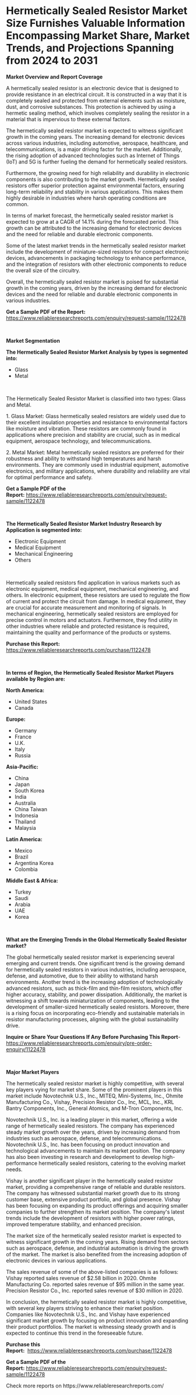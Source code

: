 <p><h1>Hermetically Sealed Resistor Market Size Furnishes Valuable Information Encompassing Market Share, Market Trends, and Projections Spanning from 2024 to 2031</h1></p><p><strong>Market Overview and Report Coverage</strong></p>
<p><p>A hermetically sealed resistor is an electronic device that is designed to provide resistance in an electrical circuit. It is constructed in a way that it is completely sealed and protected from external elements such as moisture, dust, and corrosive substances. This protection is achieved by using a hermetic sealing method, which involves completely sealing the resistor in a material that is impervious to these external factors.</p><p>The hermetically sealed resistor market is expected to witness significant growth in the coming years. The increasing demand for electronic devices across various industries, including automotive, aerospace, healthcare, and telecommunications, is a major driving factor for the market. Additionally, the rising adoption of advanced technologies such as Internet of Things (IoT) and 5G is further fueling the demand for hermetically sealed resistors.</p><p>Furthermore, the growing need for high reliability and durability in electronic components is also contributing to the market growth. Hermetically sealed resistors offer superior protection against environmental factors, ensuring long-term reliability and stability in various applications. This makes them highly desirable in industries where harsh operating conditions are common.</p><p>In terms of market forecast, the hermetically sealed resistor market is expected to grow at a CAGR of 14.1% during the forecasted period. This growth can be attributed to the increasing demand for electronic devices and the need for reliable and durable electronic components. </p><p>Some of the latest market trends in the hermetically sealed resistor market include the development of miniature-sized resistors for compact electronic devices, advancements in packaging technology to enhance performance, and the integration of resistors with other electronic components to reduce the overall size of the circuitry.</p><p>Overall, the hermetically sealed resistor market is poised for substantial growth in the coming years, driven by the increasing demand for electronic devices and the need for reliable and durable electronic components in various industries.</p></p>
<p><strong>Get a Sample PDF of the Report:</strong> <a href="https://www.reliableresearchreports.com/enquiry/request-sample/1122478">https://www.reliableresearchreports.com/enquiry/request-sample/1122478</a></p>
<p>&nbsp;</p>
<p><strong>Market Segmentation</strong></p>
<p><strong>The Hermetically Sealed Resistor Market Analysis by types is segmented into:</strong></p>
<p><ul><li>Glass</li><li>Metal</li></ul></p>
<p>&nbsp;</p>
<p><p>The Hermetically Sealed Resistor Market is classified into two types: Glass and Metal.</p><p>1. Glass Market: Glass hermetically sealed resistors are widely used due to their excellent insulation properties and resistance to environmental factors like moisture and vibration. These resistors are commonly found in applications where precision and stability are crucial, such as in medical equipment, aerospace technology, and telecommunications.</p><p>2. Metal Market: Metal hermetically sealed resistors are preferred for their robustness and ability to withstand high temperatures and harsh environments. They are commonly used in industrial equipment, automotive electronics, and military applications, where durability and reliability are vital for optimal performance and safety.</p></p>
<p><strong>Get a Sample PDF of the Report:</strong>&nbsp;<a href="https://www.reliableresearchreports.com/enquiry/request-sample/1122478">https://www.reliableresearchreports.com/enquiry/request-sample/1122478</a></p>
<p>&nbsp;</p>
<p><strong>The Hermetically Sealed Resistor Market Industry Research by Application is segmented into:</strong></p>
<p><ul><li>Electronic Equipment</li><li>Medical Equipment</li><li>Mechanical Engineering</li><li>Others</li></ul></p>
<p>&nbsp;</p>
<p><p>Hermetically sealed resistors find application in various markets such as electronic equipment, medical equipment, mechanical engineering, and others. In electronic equipment, these resistors are used to regulate the flow of current and protect the circuit from damage. In medical equipment, they are crucial for accurate measurement and monitoring of signals. In mechanical engineering, hermetically sealed resistors are employed for precise control in motors and actuators. Furthermore, they find utility in other industries where reliable and protected resistance is required, maintaining the quality and performance of the products or systems.</p></p>
<p><strong>Purchase this Report:</strong>&nbsp; <a href="https://www.reliableresearchreports.com/purchase/1122478">https://www.reliableresearchreports.com/purchase/1122478</a></p>
<p>&nbsp;</p>
<p><strong>In terms of Region, the Hermetically Sealed Resistor Market Players available by Region are:</strong></p>
<p>
    <p> <strong> North America: </strong>
        <ul>
            <li>United States</li>
            <li>Canada</li>
        </ul>
        </p> 
    <p> <strong> Europe: </strong>
        <ul>
            <li>Germany</li>
            <li>France</li>
            <li>U.K.</li>
            <li>Italy</li>
            <li>Russia</li>
        </ul>
        </p> 
    <p> <strong> Asia-Pacific: </strong>
        <ul>
            <li>China</li>
            <li>Japan</li>
            <li>South Korea</li>
            <li>India</li>
            <li>Australia</li>
            <li>China Taiwan</li>
            <li>Indonesia</li>
            <li>Thailand</li>
            <li>Malaysia</li>
        </ul>
        </p> 
    <p> <strong> Latin America: </strong>
        <ul>
            <li>Mexico</li>
            <li>Brazil</li>
            <li>Argentina Korea</li>
            <li>Colombia</li>
        </ul>
        </p> 
    <p> <strong> Middle East & Africa: </strong>
        <ul>
            <li>Turkey</li>
            <li>Saudi</li>
            <li>Arabia</li>
            <li>UAE</li>
            <li>Korea</li>
        </ul>
    </p>
    </p>
<p>&nbsp;</p>
<p><strong>What are the Emerging Trends in the Global Hermetically Sealed Resistor market?</strong></p>
<p><p>The global hermetically sealed resistor market is experiencing several emerging and current trends. One significant trend is the growing demand for hermetically sealed resistors in various industries, including aerospace, defense, and automotive, due to their ability to withstand harsh environments. Another trend is the increasing adoption of technologically advanced resistors, such as thick-film and thin-film resistors, which offer higher accuracy, stability, and power dissipation. Additionally, the market is witnessing a shift towards miniaturization of components, leading to the development of smaller-sized hermetically sealed resistors. Moreover, there is a rising focus on incorporating eco-friendly and sustainable materials in resistor manufacturing processes, aligning with the global sustainability drive.</p></p>
<p><strong>Inquire or Share Your Questions If Any Before Purchasing This Report</strong>- <a href="https://www.reliableresearchreports.com/enquiry/pre-order-enquiry/1122478">https://www.reliableresearchreports.com/enquiry/pre-order-enquiry/1122478</a></p>
<p>&nbsp;</p>
<p><strong>Major Market Players</strong></p>
<p><p>The hermetically sealed resistor market is highly competitive, with several key players vying for market share. Some of the prominent players in this market include Novotechnik U.S., Inc., MITEQ, Mini-Systems, Inc., Ohmite Manufacturing Co., Vishay, Precision Resistor Co., Inc, MCL, Inc., KRL Bantry Components, Inc., General Atomics, and M-Tron Components, Inc.</p><p>Novotechnik U.S., Inc. is a leading player in this market, offering a wide range of hermetically sealed resistors. The company has experienced steady market growth over the years, driven by increasing demand from industries such as aerospace, defense, and telecommunications. Novotechnik U.S., Inc. has been focusing on product innovation and technological advancements to maintain its market position. The company has also been investing in research and development to develop high-performance hermetically sealed resistors, catering to the evolving market needs.</p><p>Vishay is another significant player in the hermetically sealed resistor market, providing a comprehensive range of reliable and durable resistors. The company has witnessed substantial market growth due to its strong customer base, extensive product portfolio, and global presence. Vishay has been focusing on expanding its product offerings and acquiring smaller companies to further strengthen its market position. The company's latest trends include the development of resistors with higher power ratings, improved temperature stability, and enhanced precision.</p><p>The market size of the hermetically sealed resistor market is expected to witness significant growth in the coming years. Rising demand from sectors such as aerospace, defense, and industrial automation is driving the growth of the market. The market is also benefited from the increasing adoption of electronic devices in various applications.</p><p>The sales revenue of some of the above-listed companies is as follows: Vishay reported sales revenue of $2.58 billion in 2020. Ohmite Manufacturing Co. reported sales revenue of $95 million in the same year. Precision Resistor Co., Inc. reported sales revenue of $30 million in 2020.</p><p>In conclusion, the hermetically sealed resistor market is highly competitive, with several key players striving to enhance their market position. Companies like Novotechnik U.S., Inc. and Vishay have experienced significant market growth by focusing on product innovation and expanding their product portfolios. The market is witnessing steady growth and is expected to continue this trend in the foreseeable future.</p></p>
<p><strong>Purchase this Report:</strong>&nbsp;&nbsp;<a href="https://www.reliableresearchreports.com/purchase/1122478">https://www.reliableresearchreports.com/purchase/1122478</a></p>
<p></p>
<p><strong>Get a Sample PDF of the Report:</strong>&nbsp;<a href="https://www.reliableresearchreports.com/enquiry/request-sample/1122478">https://www.reliableresearchreports.com/enquiry/request-sample/1122478</a></p>
<p>Check more reports on https://www.reliableresearchreports.com/</p>